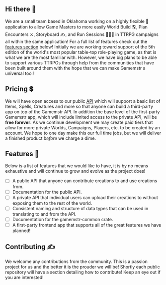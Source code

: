 ## Hi there 👋

We are a small team based in Oklahoma working on a highly flexible 💪 application to allow Game Masters to more easily World Build 🌎, Plan Encounters ⚔, Storyboard ✍️, and
Run Sessions 🏃‍♂️💨 in TTRPG campaigns all within the same application! For a full list of features check out the [features section](#features-) below! Initially we are working
toward support of the 5th edition of the world's most popular table-top role-playing game, as that is what we are the most familiar with. However, we have big plans to be able
to support various TTRPGs through help from the communities that have been built around them with the hope that we can make Gamemstr a universal tool!

## Pricing 💲

We will have open access to our public [API](https://api.gamemstr.app) which will support a basic list of Items, Spells, Creatures and more so that anyone can build a third-party
app on top of the Gamemstr API. In addition the base level of the first-party Gamemstr app, which will include limited access to the private API, will be **free forever**.
As we continue development we may create paid tiers that allow for more private Worlds, Campaigns, Players, etc. to be created by an account. We hope to one day make this our full
time jobs, but we will deliver a finished product *before* we charge a dime.

## Features 🐜

Below is a list of features that we would like to have, it is by no means exhaustive and will continue to grow and evolve as the project does!

- [ ] A public API that anyone can contribute creations to and use creations from.
- [ ] Documentation for the public API.
- [ ] A private API that individual users can upload their creations to without exposing them to the rest of the world.
- [ ] Consistent naming and structure of data types that can be used in translating to and from the API.
- [ ] Documentation for the gamemstr-common crate.
- [ ] A first-party frontend app that supports all of the great features we have planned!

## Contributing ✍

We welcome any contributions from the community. This is a passion project for us and the better it is the prouder we will be! Shortly each public repository will have a section
detailing how to contribute! Keep an eye out if you are interested!
